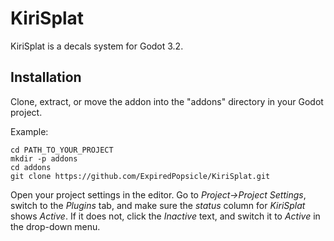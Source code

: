 # KiriSplat

KiriSplat is a decals system for Godot 3.2.

## Installation

Clone, extract, or move the addon into the "addons" directory in your
Godot project.

Example:

    cd PATH_TO_YOUR_PROJECT
    mkdir -p addons
    cd addons
    git clone https://github.com/ExpiredPopsicle/KiriSplat.git

Open your project settings in the editor. Go to *Project->Project
Settings*, switch to the *Plugins* tab, and make sure the *status*
column for *KiriSplat* shows *Active*. If it does not, click the
*Inactive* text, and switch it to *Active* in the drop-down menu.
